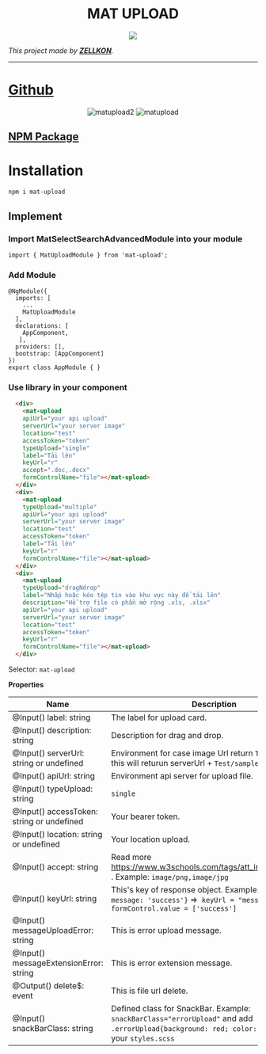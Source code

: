 <h1 align="center">MAT UPLOAD</h1>

<p align="center">

<img src="https://img.shields.io/badge/create%20by-zellkon-brightgreen" >
</p>

_This project made by  **[ZELLKON](https://zellkon.com)**._

---

# [Github](https://github.com/zellkon/zellkon-module-angular)

<p align="center">
<img src="https://i.ibb.co/ZfwGKsM/matupload2.png" alt="matupload2">
<img src="https://i.ibb.co/NCNfDLN/matupload.png" alt="matupload">
</p>

## [NPM Package](https://www.npmjs.com/package/mat-upload)



# Installation

`npm i mat-upload`
## Implement
### Import MatSelectSearchAdvancedModule into your module
```
import { MatUploadModule } from 'mat-upload';
```
### Add Module
```
@NgModule({
  imports: [
    ...
    MatUploadModule
  ],
  declarations: [	
    AppComponent,
   ],
  providers: [],
  bootstrap: [AppComponent]
})
export class AppModule { }
```
### Use library in your component
```html
  <div>
    <mat-upload 
    apiUrl="your api upload" 
    serverUrl="your server image"  
    location="test" 
    accessToken="token" 
    typeUpload="single" 
    label="Tải lên"
    keyUrl="r"
    accept=".doc,.docx"
    formControlName="file"></mat-upload>
  </div>
  <div>
    <mat-upload 
    typeUpload="multiple"
    apiUrl="your api upload" 
    serverUrl="your server image"  
    location="test" 
    accessToken="token" 
    label="Tải lên"
    keyUrl="r"
    formControlName="file"></mat-upload>
  </div>
  <div>
    <mat-upload 
    typeUpload="dragNdrop"
    label="Nhấp hoặc kéo tệp tin vào khu vực này để tải lên"
    description="Hỗ trợ file có phần mở rộng .xls, .xlsx"
    apiUrl="your api upload" 
    serverUrl="your server image" 
    location="test" 
    accessToken="token"
    keyUrl="r"
    formControlName="file"></mat-upload>
  </div>
```

Selector: `mat-upload`

**Properties**

| Name | Description |
|------|-------------|
| @Input() label: string | The label for upload card. |
| @Input() description: string | Description for drag and drop. | 
| @Input() serverUrl: string or undefined | Environment for case image Url return `Test/sample.png` this will returun serverUrl +  `Test/sample.png`. |
| @Input() apiUrl: string | Environment api server for upload file. |
| @Input() typeUpload: string |  `single` || `multiple` || `dragNdrop` |
| @Input() accessToken: string or undefined | Your bearer token. |
| @Input() location: string or undefined | Your location upload. |
| @Input() accept: string | Read more  https://www.w3schools.com/tags/att_input_accept.asp . Example: `image/png,image/jpg` |
| @Input() keyUrl: string | This's  key of response object. Example: `{error: 0, message: 'success'}` =>` keyUrl = "message"` => `formControl.value = ['success']`|
| @Input() messageUploadError: string | This is error upload message. |
| @Input() messageExtensionError: string | This is error extension message. |
| @Output() delete$: event | This is file url delete. |
| @Input() snackBarClass: string | Defined class for SnackBar. Example: `snackBarClass="errorUpload"` and add `.errorUpload{background: red; color: white;}` into your `styles.scss` |



